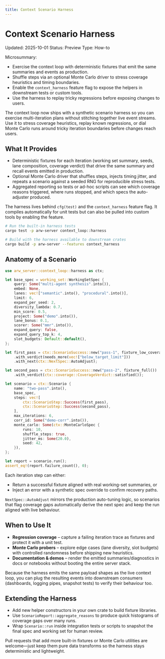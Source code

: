 ```yaml
---
title: Context Scenario Harness
---
```


# Context Scenario Harness

Updated: 2025-10-01
Status: Preview
Type: How-to

Microsummary:
- Exercise the context loop with deterministic fixtures that emit the same summaries and events as production.
- Shuffle steps via an optional Monte Carlo driver to stress coverage heuristics and timing boundaries.
- Enable the `context_harness` feature flag to expose the helpers in downstream tests or custom tools.
- Use the harness to replay tricky regressions before exposing changes to users.

The context loop now ships with a synthetic scenario harness so you can exercise
multi-iteration plans without stitching together live event streams. Use it to
stress coverage heuristics, replay known regressions, or dial Monte Carlo runs
around tricky iteration boundaries before changes reach users.

## What It Provides

- Deterministic fixtures for each iteration (working set summary, seeds, lane
  composition, coverage verdict) that drive the same summary and recall events
  emitted in production.
- Optional Monte Carlo driver that shuffles steps, injects timing jitter, and
  repeats a scenario against a seeded RNG for reproducible stress tests.
- Aggregated reporting so tests or ad-hoc scripts can see which coverage
  reasons triggered, where runs stopped, and which specs the auto-adjuster
  produced.

The harness lives behind `cfg(test)` and the `context_harness` feature flag. It
compiles automatically for unit tests but can also be pulled into custom tools
by enabling the feature.

```bash
# Run the built-in harness tests
cargo test -p arw-server context_loop::harness

# Build with the harness available to downstream crates
cargo build -p arw-server --features context_harness
```

## Anatomy of a Scenario

```rust
use arw_server::context_loop::harness as ctx;

let base_spec = working_set::WorkingSetSpec {
    query: Some("multi-agent synthesis".into()),
    embed: None,
    lanes: vec!["semantic".into(), "procedural".into()],
    limit: 6,
    expand_per_seed: 2,
    diversity_lambda: 0.7,
    min_score: 0.5,
    project: Some("demo".into()),
    lane_bonus: 0.1,
    scorer: Some("mmr".into()),
    expand_query: false,
    expand_query_top_k: 4,
    slot_budgets: Default::default(),
};

let first_pass = ctx::ScenarioSuccess::new("pass-1", fixture_low_coverage())
    .with_verdict(needs_more(vec!["below_target_limit"]))
    .with_next(ctx::NextSpec::AutoAdjust);

let second_pass = ctx::ScenarioSuccess::new("pass-2", fixture_full())
    .with_verdict(ctx::coverage::CoverageVerdict::satisfied());

let scenario = ctx::Scenario {
    name: "two-pass".into(),
    base_spec,
    steps: vec![
        ctx::ScenarioStep::Success(first_pass),
        ctx::ScenarioStep::Success(second_pass),
    ],
    max_iterations: 6,
    corr_id: Some("demo-corr".into()),
    monte_carlo: Some(ctx::MonteCarloSpec {
        runs: 10,
        shuffle_steps: true,
        jitter_ms: Some(20.0),
        seed: 42,
    }),
};

let report = scenario.run();
assert_eq!(report.failure_count(), 0);
```

Each iteration step can either:

- Return a successful fixture aligned with real working-set summaries, or
- Inject an error with a synthetic spec override to confirm recovery paths.

`NextSpec::AutoAdjust` mirrors the production auto-tuning logic, so scenarios
that flag coverage gaps automatically derive the next spec and keep the run
aligned with live behaviour.

## When to Use It

- **Regression coverage** – capture a failing iteration trace as fixtures and
  protect it with a unit test.
- **Monte Carlo probers** – explore edge cases (lane diversity, slot budgets)
  with controlled randomness before shipping new heuristics.
- **Documentation & demos** – render the emitted summaries/diagnostics in docs
  or notebooks without booting the entire server stack.

Because the harness emits the same payload shapes as the live context loop, you
can plug the resulting events into downstream consumers (dashboards, logging
pipes, snapshot tests) to verify their behaviour too.

## Extending the Harness

- Add new helper constructors in your own crate to build fixture libraries.
- Use `ScenarioReport::aggregate_reasons` to produce quick histograms of
  coverage gaps over many runs.
- Wrap `Scenario::run` inside integration tests or scripts to snapshot the
  final spec and working set for human review.

Pull requests that add more built-in fixtures or Monte Carlo utilities are
welcome—just keep them pure data transforms so the harness stays deterministic
and lightweight.
